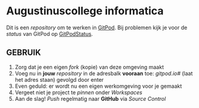 # Augustinuscollege informatica

Dit is een *repository* om te werken in [GitPod](https://gitpod.io).
Bij problemen kijk je voor de *status* van GitPod op [GitPodStatus](https://www.gitpodstatus.com).

## GEBRUIK

1. Zorg dat je een eigen *fork* (kopie) van deze omgeving maakt
1. Voeg nu in **jouw** *repository* in de adresbalk **vooraan** toe: *gitpod.io#* (laat het adres staan) gevolgd door enter
1. Even geduld: er wordt nu een eigen werkomgeving voor je gemaakt
1. Vergeet niet je project te *pinnen* onder *Workspaces*
1. Aan de slag! *Push* regelmatig naar **GitHub** via *Source Control*
